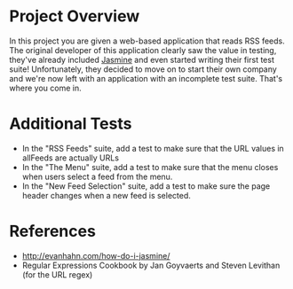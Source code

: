 # Project Overview

In this project you are given a web-based application that reads RSS feeds. The original developer of this application clearly saw the value in testing, they've already included [Jasmine](http://jasmine.github.io/) and even started writing their first test suite! Unfortunately, they decided to move on to start their own company and we're now left with an application with an incomplete test suite. That's where you come in.

# Additional Tests

* In the "RSS Feeds" suite, add a test to make sure that the URL values in allFeeds
are actually URLs
* In the "The Menu" suite, add a test to make sure that the menu closes when
users select a feed from the menu.
* In the "New Feed Selection" suite, add a test to make sure the page header changes
when a new feed is selected.

# References

* http://evanhahn.com/how-do-i-jasmine/
* Regular Expressions Cookbook by Jan Goyvaerts and Steven Levithan (for the URL regex)

